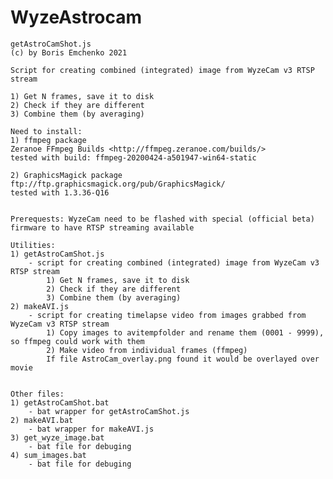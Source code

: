 # WyzeAstrocam

    getAstroCamShot.js
    (c) by Boris Emchenko 2021
    
    Script for creating combined (integrated) image from WyzeCam v3 RTSP stream
    
    1) Get N frames, save it to disk
    2) Check if they are different
    3) Combine them (by averaging)

    Need to install:
    1) ffmpeg package  
    Zeranoe FFmpeg Builds <http://ffmpeg.zeranoe.com/builds/>
    tested with build: ffmpeg-20200424-a501947-win64-static

    2) GraphicsMagick package
    ftp://ftp.graphicsmagick.org/pub/GraphicsMagick/
    tested with 1.3.36-Q16


	Prerequests: WyzeCam need to be flashed with special (official beta) firmware to have RTSP streaming available
	
	Utilities:
	1) getAstroCamShot.js
		- script for creating combined (integrated) image from WyzeCam v3 RTSP stream
			1) Get N frames, save it to disk
			2) Check if they are different
			3) Combine them (by averaging)
	2) makeAVI.js
		- script for creating timelapse video from images grabbed from WyzeCam v3 RTSP stream
			1) Copy images to avitempfolder and rename them (0001 - 9999), so ffmpeg could work with them
			2) Make video from individual frames (ffmpeg)
			If file AstroCam_overlay.png found it would be overlayed over movie
			
			
	Other files:
	1) getAstroCamShot.bat
		- bat wrapper for getAstroCamShot.js
	2) makeAVI.bat
		- bat wrapper for makeAVI.js
	3) get_wyze_image.bat
		- bat file for debuging
	4) sum_images.bat
		- bat file for debuging
